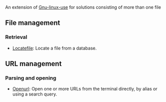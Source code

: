 
An extension of [Gnu-linux-use](https://github.com/computingfoundation/gnu-linux-use) for solutions consisting of more than one file

## File management

### Retrieval

* [Locatefile](https://github.com/computingfoundation/gnu-linux-use.packaged-solutions/tree/master/file_management/retrieval/locatefile#locatefile): Locate a file from a database.

## URL management

### Parsing and opening

* [Openurl](https://github.com/computingfoundation/gnu-linux-use.packaged-solutions/tree/master/url_management/parsing_and_opening/openurl#openurl): Open one or more URLs from the terminal directly, by alias or using a search query.

